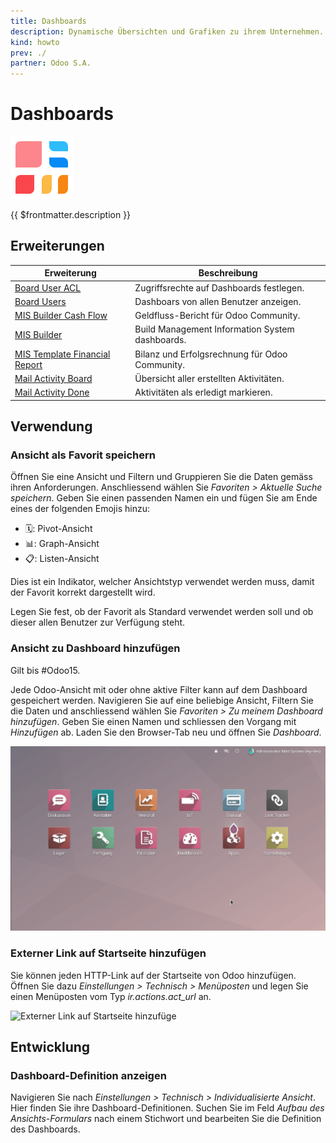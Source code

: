 ```yaml
---
title: Dashboards
description: Dynamische Übersichten und Grafiken zu ihrem Unternehmen.
kind: howto
prev: ./
partner: Odoo S.A.
---
```


# Dashboards

![icons_odoo_board](attachments/icons_odoo_board.png)

{{ $frontmatter.description }}

## Erweiterungen

| Erweiterung                                                             | Beschreibung                                    |
| ----------------------------------------------------------------------- | ----------------------------------------------- |
| [Board User ACL](Board%20User%20ACL.md)                                 | Zugriffsrechte auf Dashboards festlegen.        |
| [Board Users](Board%20Users.md)                                         | Dashboars von allen Benutzer anzeigen.          |
| [MIS Builder Cash Flow](MIS%20Builder%20Cash%20Flow.md)                 | Geldfluss-Bericht für Odoo Community.           |
| [MIS Builder](MIS%20Builder.md)                                         | Build Management Information System dashboards. |
| [MIS Template Financial Report](MIS%20Template%20Financial%20Report.md) | Bilanz und Erfolgsrechnung für Odoo Community.  |
| [Mail Activity Board](Mail%20Activity%20Board.md)                       | Übersicht aller erstellten Aktivitäten.         |
| [Mail Activity Done](Mail%20Activity%20Done.md)                         | Aktivitäten als erledigt markieren.             |

## Verwendung

### Ansicht als Favorit speichern

Öffnen Sie eine Ansicht und Filtern und Gruppieren Sie die Daten gemäss ihren Anforderungen. Anschliessend wählen Sie _Favoriten > Aktuelle Suche speichern_. Geben Sie einen passenden Namen ein und fügen Sie am Ende eines der folgenden Emojis hinzu:

- 🗓️: Pivot-Ansicht
- 📊: Graph-Ansicht
- 📋: Listen-Ansicht

Dies ist ein Indikator, welcher Ansichtstyp verwendet werden muss, damit der Favorit korrekt dargestellt wird.

Legen Sie fest, ob der Favorit als Standard verwendet werden soll und ob dieser allen Benutzer zur Verfügung steht.

### Ansicht zu Dashboard hinzufügen

Gilt bis #Odoo15.

Jede Odoo-Ansicht mit oder ohne aktive Filter kann auf dem Dashboard gespeichert werden. Navigieren Sie auf eine beliebige Ansicht, Filtern Sie die Daten und anschliessend wählen Sie _Favoriten > Zu meinem Dashboard hinzufügen_. Geben Sie einen Namen und schliessen den Vorgang mit _Hinzufügen_ ab. Laden Sie den Browser-Tab neu und öffnen Sie _Dashboard_.

![Dashboards Beispiel Speichern](attachments/Dashboards%20Beispiel%20Speichern.gif)

### Externer Link auf Startseite hinzufügen

Sie können jeden HTTP-Link auf der Startseite von Odoo hinzufügen. Öffnen Sie dazu _Einstellungen > Technisch > Menüposten_ und legen Sie einen Menüposten vom Typ _ir.actions.act_url_ an.

![Externer Link auf Startseite hinzufüge](attachments/Externer%20Link%20auf%20Startseite%20hinzufügen.gif)

## Entwicklung

### Dashboard-Definition anzeigen

Navigieren Sie nach _Einstellungen > Technisch > Individualisierte Ansicht_. Hier finden Sie ihre Dashboard-Definitionen. Suchen Sie im Feld _Aufbau des Ansichts-Formulars_ nach einem Stichwort und bearbeiten Sie die Definition des Dashboards.
